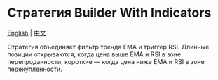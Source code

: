 # Стратегия Builder With Indicators
[English](README.md) | [中文](README_cn.md)

Стратегия объединяет фильтр тренда EMA и триггер RSI. Длинные позиции открываются, когда цена выше EMA и RSI в зоне перепроданности, короткие — когда цена ниже EMA и RSI в зоне перекупленности.
